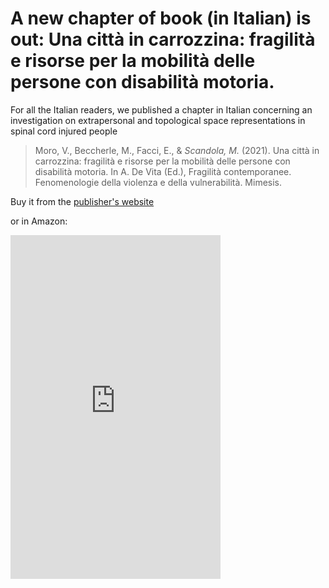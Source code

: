 # A new chapter of book (in Italian) is out: Una città in carrozzina: fragilità e risorse per la mobilità delle persone con disabilità motoria.


For all the Italian readers, we published a chapter in Italian concerning
an investigation on extrapersonal and topological space representations
in spinal cord injured people

> Moro, V., Beccherle, M., Facci, E., & *Scandola, M.* (2021). Una città in carrozzina: fragilità e risorse per la mobilità delle persone con disabilità motoria. In A. De Vita (Ed.), Fragilità contemporanee. Fenomenologie della violenza e della vulnerabilità. Mimesis.

<!--more-->

Buy it from the [publisher's website](https://www.mimesisedizioni.it/libro/9788857576565)

or in Amazon:

<iframe type="text/html" sandbox="allow-scripts allow-same-origin allow-popups" width="336" height="550" frameborder="0" allowfullscreen style="max-width:100%" src="https://leggi.amazon.it/kp/card?asin=B09RQWXRHB&preview=inline&linkCode=kpe&ref_=cm_sw_r_kb_dp_BMC2SBP4B48AD9J6VF01" ></iframe>

